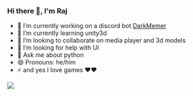 ### Hi there 👋, I'm Raj

- 🔭 I’m currently working on a discord bot [DarkMemer](https://github.com/rajkhare05/darkmemer)
- 🌱 I’m currently learning unity3d
- 👯 I’m looking to collaborate on media player and 3d models
- 🤔 I’m looking for help with UI
- 💬 Ask me about python
- 😄 Pronouns: he/him
- ⚡ and yes I love games ❤️❤️

<a href="https://www.buymeacoffee.com/rajkhare"><img src="https://img.buymeacoffee.com/button-api/?text=Buy me a coffee&emoji=&slug=rajkhare&button_colour=FF5F5F&font_colour=ffffff&font_family=Cookie&outline_colour=000000&coffee_colour=FFDD00"></a>
